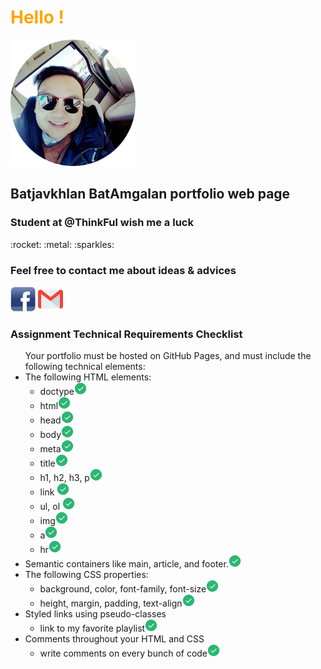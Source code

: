 <h1 style="color:orange;"> Hello ! </h1>
<img src="images/pro-rounded.png" width="200">
<h2>Batjavkhlan BatAmgalan portfolio web page</h2>
<h3>Student at @ThinkFul wish me a luck</h3>:rocket: :metal: :sparkles:
<h3>Feel free to contact me about ideas & advices</h3>
<a href="https://www.facebook.com/bbatjavkhlan" targe="_blank"><img src="images/FB-logo.png" width="40"></a>
<a href="mailtto:batjavkhlan.jason@gmail.com" targe="_blank"><img src="images/gmail-logo.png" width="40"></a>
<h3>Assignment Technical Requirements Checklist</h3>
<ul>Your portfolio must be hosted on GitHub Pages, and must include the following technical elements:
<li>The following HTML elements:
  <ul>
<li>doctype<img src="images/done.png" width="20"></li>
<li>html<img src="images/done.png" width="20"></li>
<li> head<img src="images/done.png" width="20"></li>
<li> body<img src="images/done.png" width="20"></li>
<li> meta<img src="images/done.png" width="20"></li>
<li> title<img src="images/done.png" width="20"></li>
<li> h1, h2, h3, p<img src="images/done.png" width="20"></li>
<li> link <img src="images/done.png" width="20"></li>
<li> ul, ol <img src="images/done.png" width="20"></li>
<li> img<img src="images/done.png" width="20"></li>
<li> a<img src="images/done.png" width="20"></li>
<li> hr<img src="images/done.png" width="20"></li>
    </ul>
  </li>
<li> Semantic containers like main, article, and footer.<img src="images/done.png" width="20"></li>
<li> The following CSS properties:
  <ul>
<li>background, color, font-family, font-size<img src="images/done.png" width="20"></li>
<li>height, margin, padding, text-align<img src="images/done.png" width="20"></li>
    </ul>
  </li>
<li> Styled links using pseudo-classes
  <ul> 
  <li>link to my favorite playlist<img src="images/done.png" width="20"></li>
  </ul>
  </li>
<li>Comments throughout your HTML and CSS
  <ul>
    <li>write comments on every bunch of code<img src="images/done.png" width="20"></li>
  </ul>
  </li>
  </ul>
